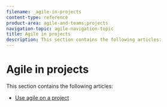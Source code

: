 ```yaml
---
filename: _agile-in-projects
content-type: reference
product-area: agile-and-teams;projects
navigation-topic: agile-navigation-topic
title: Agile in projects
description: This section contains the following articles:
---
```


# Agile in projects

This section contains the following articles:

* [Use agile on a project](../../agile/agile-in-projects/use-agile-on-a-project.md)

